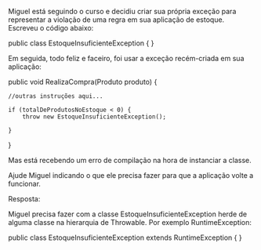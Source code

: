 Miguel está seguindo o curso e decidiu criar sua própria exceção para representar a violação de uma regra em sua aplicação de estoque. Escreveu o código abaixo:

public class EstoqueInsuficienteException {
}


Em seguida, todo feliz e faceiro, foi usar a exceção recém-criada em sua aplicação:

public void RealizaCompra(Produto produto) {

    //outras instruções aqui...

    if (totalDeProdutosNoEstoque < 0) {
        throw new EstoqueInsuficienteException();

    }

}


Mas está recebendo um erro de compilação na hora de instanciar a classe.

Ajude Miguel indicando o que ele precisa fazer para que a aplicação volte a funcionar.

Resposta:

Miguel precisa fazer com a classe EstoqueInsuficienteException herde de alguma classe na hierarquia de Throwable. Por exemplo RuntimeException:

public class EstoqueInsuficienteException extends RuntimeException {
}